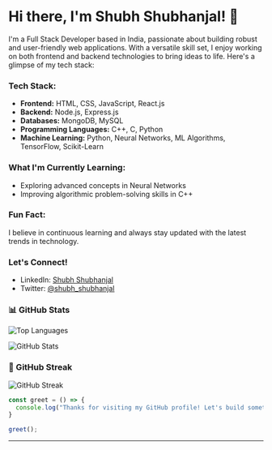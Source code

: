 # Hi there, I'm Shubh Shubhanjal! 👋

I'm a Full Stack Developer based in India, passionate about building robust and user-friendly web applications. With a versatile skill set, I enjoy working on both frontend and backend technologies to bring ideas to life. Here's a glimpse of my tech stack:

### Tech Stack:
- **Frontend:** HTML, CSS, JavaScript, React.js
- **Backend:** Node.js, Express.js
- **Databases:** MongoDB, MySQL
- **Programming Languages:** C++, C, Python
- **Machine Learning:** Python, Neural Networks, ML Algorithms, TensorFlow, Scikit-Learn

### What I'm Currently Learning:
- Exploring advanced concepts in Neural Networks
- Improving algorithmic problem-solving skills in C++

### Fun Fact:
I believe in continuous learning and always stay updated with the latest trends in technology.

### Let's Connect!
- LinkedIn: [Shubh Shubhanjal](https://www.linkedin.com/in/shubh-shubhanjal)
- Twitter: [@shubh_shubhanjal](https://twitter.com/shubh_shubhanjal)

### 📊 GitHub Stats

![Top Languages](https://github-readme-stats.vercel.app/api/top-langs/?username=Shubh-2909&layout=compact)

![GitHub Stats](https://github-readme-stats-peach-pi.vercel.app/api?username=Shubh-2909&show_icons=true&hide_title=true&include_all_commits=true&count_private=true&bg_color=45,2b8eaf,b222a8&text_color=ffffff&icon_color=ffffff&title_color=ffffff&border_color=000000)

### 🚀 GitHub Streak

![GitHub Streak](https://github-readme-streak-stats.herokuapp.com/?user=Shubh-2909)

```javascript
const greet = () => {
  console.log("Thanks for visiting my GitHub profile! Let's build something amazing together.");
}

greet();
```
---
